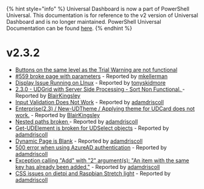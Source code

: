 ﻿{% hint style="info" %}
Universal Dashboard is now a part of PowerShell Universal. This documentation is for reference to the v2 version of Universal Dashboard and is no longer maintained. PowerShell Universal Documentation can be found [here](https://docs.ironmansoftware.com).
{% endhint %}


# v2.3.2

* [Buttons on the same level as the Trial Warning are not functional](https://github.com/ironmansoftware/universal-dashboard/issues/661)
* [\#559 broke page with parameters](https://github.com/ironmansoftware/universal-dashboard/issues/657) - Reported by [mkellerman](https://github.com/mkellerman)
* [Display Issue Running on LInux](https://github.com/ironmansoftware/universal-dashboard/issues/652) - Reported by [tonyskidmore](https://github.com/tonyskidmore)
* [2.3.0 - UDGrid with Server Side Processing - Sort Non Functional. ](https://github.com/ironmansoftware/universal-dashboard/issues/649) - Reported by [BlairKingsley](https://github.com/BlairKingsley)
* [Input Validation Does Not Work](https://github.com/ironmansoftware/universal-dashboard/issues/645) - Reported by [adamdriscoll](https://github.com/adamdriscoll)
* [Enterprise\(2.3\) / New-UDTheme / Applying theme for UDCard does not work.](https://github.com/ironmansoftware/universal-dashboard/issues/632) - Reported by [BlairKingsley](https://github.com/BlairKingsley)
* [Nested paths broken ](https://github.com/ironmansoftware/universal-dashboard/issues/629) - Reported by [adamdriscoll](https://github.com/adamdriscoll)
* [Get-UDElement is broken for UDSelect objects](https://github.com/ironmansoftware/universal-dashboard/issues/628) - Reported by [adamdriscoll](https://github.com/adamdriscoll)
* [Dynamic Page is Blank](https://github.com/ironmansoftware/universal-dashboard/issues/626) - Reported by [adamdriscoll](https://github.com/adamdriscoll)
* [500 error when using AzureAD authentication](https://github.com/ironmansoftware/universal-dashboard/issues/625) - Reported by [adamdriscoll](https://github.com/adamdriscoll)
* [Exception calling "Add" with "2" argument\(s\): "An item with the same key has already been added."](https://github.com/ironmansoftware/universal-dashboard/issues/624) - Reported by [adamdriscoll](https://github.com/adamdriscoll)
* [CSS issues on dietpi and Raspbian Stretch light](https://github.com/ironmansoftware/universal-dashboard/issues/575) - Reported by [adamdriscoll](https://github.com/adamdriscoll)



